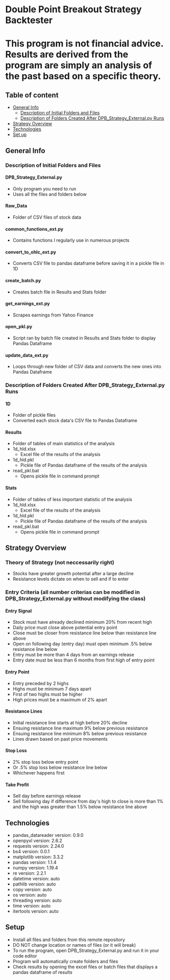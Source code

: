 # Double Point Breakout Strategy Backtester
# This program is not financial advice. Results are derived from the program are simply an analysis of the past based on a specific theory.

## Table of content
* [General Info](#general-info)
  * [Description of Initial Folders and Files](#description-of-initial-folders-and-files)
  * [Description of Folders Created After DPB_Strategy_External.py Runs](#description-of-dolders-dreated-after-dpb_atrategy_external.py-Runs)
* [Strategy Overview](#strategy-overview)
* [Technologies](#technologies)
* [Set up](#setup)

## General Info
### Description of Initial Folders and Files
#### DPB_Strategy_External.py
  * Only program you need to run
  * Uses all the files and folders below
#### Raw_Data
  * Folder of CSV files of stock data
#### common_functions_ext.py
  * Contains functions I regularly use in numerous projects
#### convert_to_ohlc_ext.py
  * Converts CSV file to pandas dataframe before saving it in a pickle file in 1D
#### create_batch.py
  * Creates batch file in Results and Stats folder
#### get_earnings_ext.py
  * Scrapes earnings from Yahoo Finance
#### open_pkl.py
  * Script ran by batch file created in Results and Stats folder to display Pandas Dataframe
#### update_data_ext.py
  * Loops through new folder of CSV data and converts the new ones into Pandas Dataframe

### Description of Folders Created After DPB_Strategy_External.py Runs
#### 1D
  * Folder of pickle files
  * Converted each stock data's CSV file to Pandas Dataframe
#### Results
  * Folder of tables of main statistics of the analysis
  * 1d_hld.xlsx
    * Excel file of the results of the analysis
  * 1d_hld.pkl
    * Pickle file of Pandas dataframe of the results of the analysis
  * read_pkl.bat
    * Opens pickle file in command prompt
#### Stats
  * Folder of tables of less important statistic of the analysis
  * 1d_hld.xlsx
    * Excel file of the results of the analysis
  * 1d_hld.pkl
    * Pickle file of Pandas dataframe of the results of the analysis
  * read_pkl.bat
    * Opens pickle file in command prompt

## Strategy Overview
### Theory of Strategy (not neccessarily right)
* Stocks have greater growth potential after a large decline
* Resistance levels dictate on when to sell and if to enter
### Entry Criteria (all number criterias can be modified in DPB_Strategy_External.py without modifying the class)
#### Entry Signal
* Stock must have already declined minimum 20% from recent high
* Daily price must close above potential entry point
* Close must be closer from resistance line below than resistance line above
* Open on following day (entry day) must open minimum .5% below resistance line below
* Entry must be more than 4 days from an earnings release
* Entry date must be less than 6 months from first high of entry point
#### Entry Point
* Entry preceded by 2 highs
* Highs must be minimum 7 days apart
* First of two highs must be higher
* High prices must be a maximum of 2% apart
#### Resistance Lines
* Initial resistance line starts at high before 20% decline
* Ensuing resistance line maximum 9% below previous resistance
* Ensuing resistance line minimum 8% below previous resistance
* Lines drawn based on past price movements
#### Stop Loss
* 2% stop loss below entry point
* Or .5% stop loss below resistance line below
* Whichever happens first
#### Take Profit
* Sell day before earnings release
* Sell following day if difference from day's high to close is more than 1% and the high was greater than 1.5% below resistance line above

## Technologies
* pandas_datareader version: 0.9.0
* openpyxl version: 2.6.2
* requests version: 2.24.0
* bs4 version: 0.0.1
* matplotlib version: 3.3.2
* pandas version: 1.1.4
* numpy version: 1.19.4
* re version: 2.2.1
* datetime version: auto
* pathlib version: auto
* copy version: auto
* os version: auto
* threading version: auto
* time version: auto
* itertools version: auto 


## Setup
* Install all files and folders from this remote repository
* DO NOT change location or names of files (or it will break)
* To run the program, open DPB_Strategy_External.py and run it in your code editor
* Program will automatically create folders and files
* Check results by opening the excel files or batch files that displays a pandas dataframe of results
